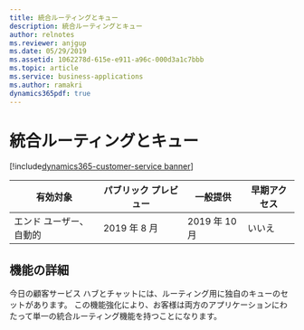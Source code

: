 ```yaml
---
title: 統合ルーティングとキュー
description: 統合ルーティングとキュー
author: relnotes
ms.reviewer: anjgup
ms.date: 05/29/2019
ms.assetid: 1062278d-615e-e911-a96c-000d3a1c7bbb
ms.topic: article
ms.service: business-applications
ms.author: ramakri
dynamics365pdf: true
---
```

# <a name="unified-routing-and-queues"></a>統合ルーティングとキュー
[!include[dynamics365-customer-service banner](../includes/dynamics365-customer-service.md)]

| 有効対象    |  パブリック プレビュー | 一般提供 | 早期アクセス |
| ---------- | ---------- |---------- |---------- |
|エンド ユーザー、自動的| 2019 年 8 月| 2019 年 10 月|いいえ |




## <a name="feature-details"></a>機能の詳細
<!--feature detail start -->
今日の顧客サービス ハブとチャットには、ルーティング用に独自のキューのセットがあります。 この機能強化により、お客様は両方のアプリケーションにわたって単一の統合ルーティング機能を持つことになります。
<!--feature detail end -->










